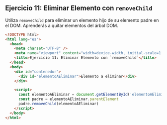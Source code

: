 ## Ejercicio 11: Eliminar Elemento con `removeChild`

Utiliza `removeChild` para eliminar un elemento hijo de su elemento padre en el DOM. Aprenderás a quitar elementos del árbol DOM.

```html
<!DOCTYPE html>
<html lang="es">
  <head>
    <meta charset="UTF-8" />
    <meta name="viewport" content="width=device-width, initial-scale=1.0" />
    <title>Ejercicio 11: Eliminar Elemento con `removeChild`</title>
  </head>
  <body>
    <div id="contenedor">
      <div id="elementoAEliminar">Elemento a eliminar</div>
    </div>

    <script>
      const elementoAEliminar = document.getElementById('elementoAEliminar')
      const padre = elementoAEliminar.parentElement
      padre.removeChild(elementoAEliminar)
    </script>
  </body>
</html>
```